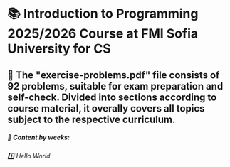 # :books: Introduction to Programming 2025/2026 Course at FMI Sofia University for CS

## :pushpin: The "exercise-problems.pdf" file consists of 92 problems, suitable for exam preparation and self-check. Divided into sections according to course material, it overally covers all topics subject to the respective curriculum.

##### :pushpin: Content by weeks:

###### :one: Hello World
